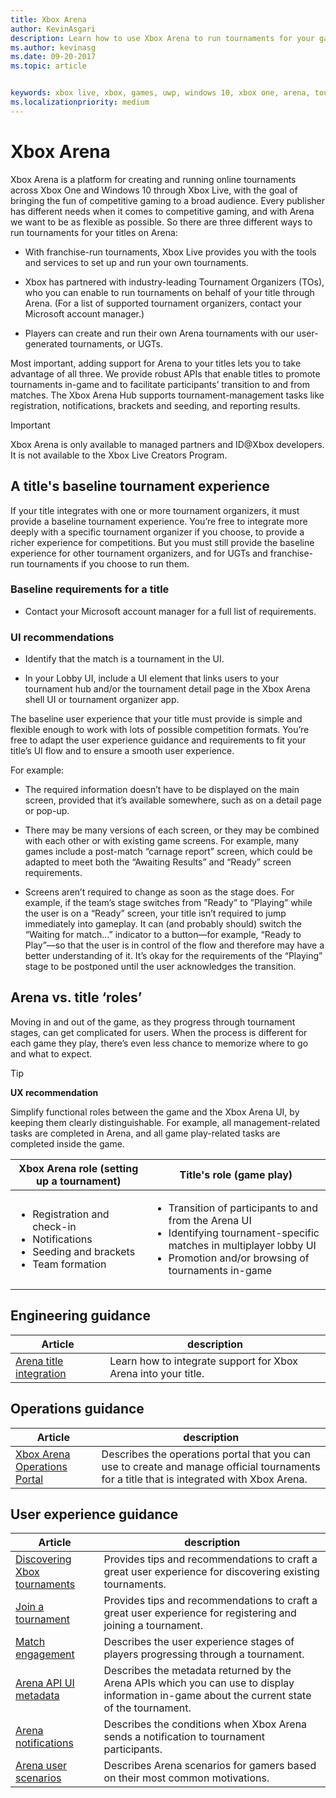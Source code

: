 ```yaml
---
title: Xbox Arena
author: KevinAsgari
description: Learn how to use Xbox Arena to run tournaments for your game.
ms.author: kevinasg
ms.date: 09-20-2017
ms.topic: article


keywords: xbox live, xbox, games, uwp, windows 10, xbox one, arena, tournament, ux
ms.localizationpriority: medium
---
```


# Xbox Arena

Xbox Arena is a platform for creating and running online tournaments across Xbox One and Windows 10 through Xbox Live, with the goal of bringing the fun of competitive gaming to a broad audience.
Every publisher has different needs when it comes to competitive gaming, and with Arena we want to be as flexible as possible. So there are three different ways to run tournaments for your titles on Arena:

* With franchise-run tournaments, Xbox Live provides you with the tools and services to set up and run your own tournaments.

* Xbox has partnered with industry-leading Tournament Organizers (TOs), who you can enable to run tournaments on behalf of your title through Arena. (For a list of supported tournament organizers, contact your Microsoft account manager.)

* Players can create and run their own Arena tournaments with our user-generated tournaments, or UGTs.

Most important, adding support for Arena to your titles lets you to take advantage of all three. We provide robust APIs that enable titles to promote tournaments in-game and to facilitate participants’ transition to and from matches. The Xbox Arena Hub supports tournament-management tasks like registration, notifications, brackets and seeding, and reporting results.

> [!IMPORTANT]  
> Xbox Arena is only available to managed partners and ID@Xbox developers. It is not available to the Xbox Live Creators Program.

## A title's baseline tournament experience

If your title integrates with one or more tournament organizers, it must provide a baseline tournament experience. You’re free to integrate more deeply with a specific tournament organizer if you choose, to provide a richer experience for competitions. But you must still provide the baseline experience for other tournament organizers, and for UGTs and franchise-run tournaments if you choose to run them.

### Baseline requirements for a title

* Contact your Microsoft account manager for a full list of requirements.

### UI recommendations

* Identify that the match is a tournament in the UI.

* In your Lobby UI, include a UI element that links users to your tournament hub and/or the tournament detail page in the Xbox Arena shell UI or tournament organizer app.



The baseline user experience that your title must provide is simple and flexible enough to work with lots of possible competition formats. You’re free to adapt the user experience guidance and requirements to fit your title’s UI flow and to ensure a smooth user experience.

For example:

* The required information doesn’t have to be displayed on the main screen, provided that it’s available somewhere, such as on a detail page or pop-up.

* There may be many versions of each screen, or they may be combined with each other or with existing game screens. For example, many games include a post-match “carnage report” screen, which could be adapted to meet both the “Awaiting Results” and “Ready” screen requirements.

* Screens aren’t required to change as soon as the stage does. For example, if the team’s stage switches from ”Ready” to ”Playing” while the user is on a “Ready” screen, your title isn’t required to jump immediately into gameplay. It can (and probably should) switch the “Waiting for match…” indicator to a button—for example, “Ready to Play”—so that the user is in control of the flow and therefore may have a better understanding of it. It’s okay for the requirements of the “Playing” stage to be postponed until the user acknowledges the transition.


## Arena vs. title ‘roles’

Moving in and out of the game, as they progress through tournament stages, can get complicated for users. When the process is different for each game they play, there’s even less chance to memorize where to go and what to expect.

> [!TIP]
> **UX recommendation**  
>
> Simplify functional roles between the game and the Xbox Arena UI, by keeping them clearly distinguishable. For example, all management-related tasks are completed in Arena, and all game play-related tasks are completed inside the game.

Xbox Arena role (setting up a tournament)	| Title's role (game play)
--- | ---
<ul><li>Registration and check-in</li><li>Notifications</li><li>Seeding and brackets</li><li>Team formation</li></ul> | 	<ul><li>Transition of participants to and from the Arena UI</li><li>Identifying tournament-specific matches in multiplayer lobby UI</li><li>Promotion and/or browsing of tournaments in-game</li></ul>

## Engineering guidance

Article | description
--- | ---
[Arena title integration](arena-title-integration.md) | Learn how to integrate support for Xbox Arena into your title.

## Operations guidance

Article | description
--- | ---
[Xbox Arena Operations Portal](operations-portal.md) | Describes the operations portal that you can use to create and manage official tournaments for a title that is integrated with Xbox Arena.

## User experience guidance

Article | description
--- | ---
[Discovering Xbox tournaments](discovering-xbox-tournaments.md) | Provides tips and recommendations to craft a great user experience for discovering existing tournaments.
[Join a tournament](arena-ux-join-tournament.md)  |  Provides tips and recommendations to craft a great user experience for registering and joining a tournament.
[Match engagement](arena-ux-match-engagement.md) | Describes the user experience stages of players progressing through a tournament.
[Arena API UI metadata](arena-apis-metadata.md)  | Describes the metadata returned by the Arena APIs which you can use to display information in-game about the current state of the tournament.
[Arena notifications](arena-notifications.md)  | Describes the conditions when Xbox Arena sends a notification to tournament participants.
[Arena user scenarios](arena-user-scenarios.md)  | Describes Arena scenarios for gamers based on their most common motivations.

